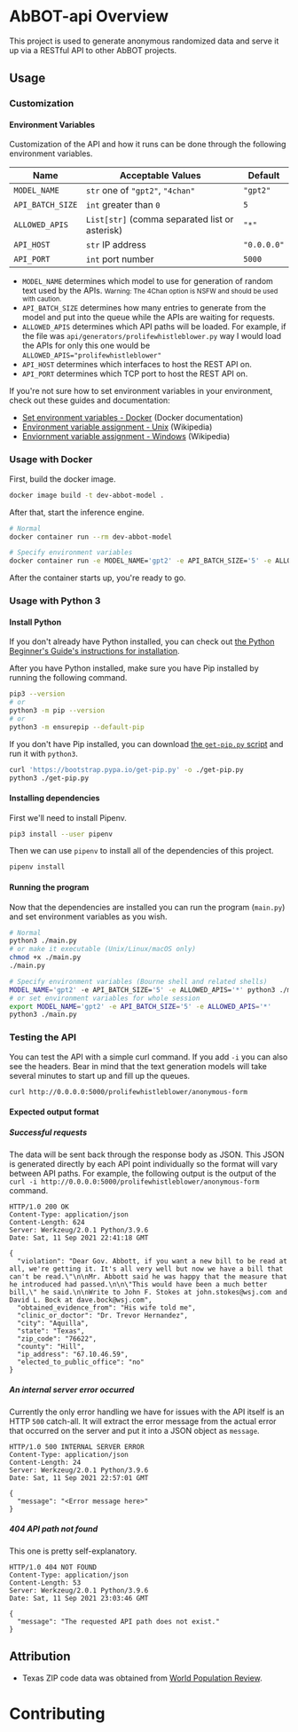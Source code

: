 # AbBOT-api Overview

This project is used to generate anonymous randomized data and serve it up via a RESTful API to other AbBOT projects.

## Usage

### Customization

#### Environment Variables

Customization of the API and how it runs can be done through the following environment variables.

| Name             | Acceptable Values                              | Default     |
| ---------------- | ---------------------------------------------- | ----------- |
| `MODEL_NAME`     | `str` one of `"gpt2"`, `"4chan"`               | `"gpt2"`    |
| `API_BATCH_SIZE` | `int` greater than `0`                         | `5`         |
| `ALLOWED_APIS`   | `List[str]` (comma separated list or asterisk) | `"*"`       |
| `API_HOST`       | `str` IP address                               | `"0.0.0.0"` |
| `API_PORT`       | `int` port number                              | `5000`      |

- `MODEL_NAME` determines which model to use for generation of random text used by the APIs. <small>Warning: The 4Chan option is NSFW and should be used with caution.</small>
- `API_BATCH_SIZE` determines how many entries to generate from the model and put into the queue while the APIs are waiting for requests.
- `ALLOWED_APIS` determines which API paths will be loaded. For example, if the file was `api/generators/prolifewhistleblower.py` way I would load the APIs for only this one would be `ALLOWED_APIS="prolifewhistleblower"`
- `API_HOST` determines which interfaces to host the REST API on.
- `API_PORT` determines which TCP port to host the REST API on.

If you're not sure how to set environment variables in your environment, check out these guides and documentation:

- [Set environment variables - Docker](https://docs.docker.com/engine/reference/commandline/run/#set-environment-variables--e---env---env-file) (Docker documentation)
- [Environment variable assignment - Unix](https://en.wikipedia.org/wiki/Environment_variable#Assignment:_Unix) (Wikipedia)
- [Enviornment variable assignment - Windows](https://en.wikipedia.org/wiki/Environment_variable#Assignment:_DOS,_OS/2_and_Windows) (Wikipedia)

### Usage with Docker

First, build the docker image.

```bash
docker image build -t dev-abbot-model .
```

After that, start the inference engine.

```bash
# Normal
docker container run --rm dev-abbot-model

# Specify environment variables
docker container run -e MODEL_NAME='gpt2' -e API_BATCH_SIZE='5' -e ALLOWED_APIS='*' --rm dev-abbot-model
```

After the container starts up, you're ready to go.

### Usage with Python 3

#### Install Python

If you don't already have Python installed, you can check out [the Python Beginner's Guide's instructions for installation](https://wiki.python.org/moin/BeginnersGuide/Download).

After you have Python installed, make sure you have Pip installed by running the following command.

```bash
pip3 --version
# or
python3 -m pip --version
# or
python3 -m ensurepip --default-pip
```

If you don't have Pip installed, you can download [the `get-pip.py` script](https://bootstrap.pypa.io/get-pip.py) and run it with `python3`.

```bash
curl 'https://bootstrap.pypa.io/get-pip.py' -o ./get-pip.py
python3 ./get-pip.py
```

#### Installing dependencies

First we'll need to install Pipenv.

```bash
pip3 install --user pipenv
```

Then we can use `pipenv` to install all of the dependencies of this project.

```bash
pipenv install
```

#### Running the program

Now that the dependencies are installed you can run the program (`main.py`) and set environment variables as you wish.

```bash
# Normal
python3 ./main.py
# or make it executable (Unix/Linux/macOS only)
chmod +x ./main.py
./main.py

# Specify environment variables (Bourne shell and related shells)
MODEL_NAME='gpt2' -e API_BATCH_SIZE='5' -e ALLOWED_APIS='*' python3 ./main.py
# or set environment variables for whole session
export MODEL_NAME='gpt2' -e API_BATCH_SIZE='5' -e ALLOWED_APIS='*'
python3 ./main.py
```

### Testing the API

You can test the API with a simple curl command. If you add `-i` you can also see the headers. Bear in mind that the text generation models will take several minutes to start up and fill up the queues.

```bash
curl http://0.0.0.0:5000/prolifewhistleblower/anonymous-form
```

#### Expected output format

##### Successful requests

The data will be sent back through the response body as JSON. This JSON is generated directly by each API point individually so the format will vary between API paths. For example, the following output is the output of the `curl -i http://0.0.0.0:5000/prolifewhistleblower/anonymous-form` command.

```http
HTTP/1.0 200 OK
Content-Type: application/json
Content-Length: 624
Server: Werkzeug/2.0.1 Python/3.9.6
Date: Sat, 11 Sep 2021 22:41:18 GMT

{
  "violation": "Dear Gov. Abbott, if you want a new bill to be read at all, we're getting it. It's all very well but now we have a bill that can't be read.\"\n\nMr. Abbott said he was happy that the measure that he introduced had passed.\n\n\"This would have been a much better bill,\" he said.\n\nWrite to John F. Stokes at john.stokes@wsj.com and David L. Bock at dave.bock@wsj.com",
  "obtained_evidence_from": "His wife told me",
  "clinic_or_doctor": "Dr. Trevor Hernandez",
  "city": "Aquilla",
  "state": "Texas",
  "zip_code": "76622",
  "county": "Hill",
  "ip_address": "67.10.46.59",
  "elected_to_public_office": "no"
}
```

##### An internal server error occurred

Currently the only error handling we have for issues with the API itself is an HTTP `500` catch-all. It will extract the error message from the actual error that occurred on the server and put it into a JSON object as `message`.

```http
HTTP/1.0 500 INTERNAL SERVER ERROR
Content-Type: application/json
Content-Length: 24
Server: Werkzeug/2.0.1 Python/3.9.6
Date: Sat, 11 Sep 2021 22:57:01 GMT

{
  "message": "<Error message here>"
}
```

##### 404 API path not found

This one is pretty self-explanatory.

```http
HTTP/1.0 404 NOT FOUND
Content-Type: application/json
Content-Length: 53
Server: Werkzeug/2.0.1 Python/3.9.6
Date: Sat, 11 Sep 2021 23:03:46 GMT

{
  "message": "The requested API path does not exist."
}
```

## Attribution

- Texas ZIP code data was obtained from [World Population Review](https://worldpopulationreview.com/zips/texas).

# Contributing
